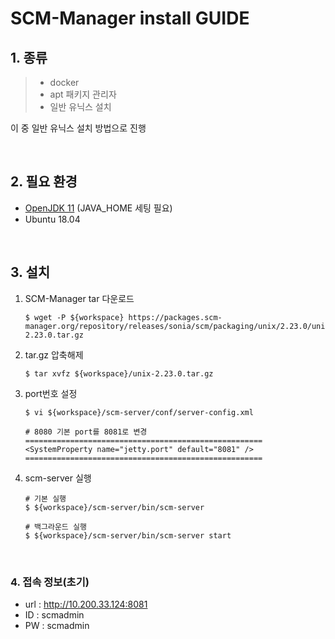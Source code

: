 # SCM-Manager install GUIDE

## 1. 종류
> - docker
> - apt 패키지 관리자
> - 일반 유닉스 설치

이 중 일반 유닉스 설치 방법으로 진행

<br />

## 2. 필요 환경
- [OpenJDK 11](kevin-open-jdk-install-guide.md) (JAVA_HOME 세팅 필요)
- Ubuntu 18.04

<br />

## 3. 설치
1. SCM-Manager tar 다운로드
    ```shell
    $ wget -P ${workspace} https://packages.scm-manager.org/repository/releases/sonia/scm/packaging/unix/2.23.0/unix-2.23.0.tar.gz
    ```
2. tar.gz 압축해제
    ```shell
    $ tar xvfz ${workspace}/unix-2.23.0.tar.gz
    ```
3. port번호 설정
    ```shell
    $ vi ${workspace}/scm-server/conf/server-config.xml
    
    # 8080 기본 port를 8081로 변경
    =====================================================
    <SystemProperty name="jetty.port" default="8081" />
    =====================================================
    ```
4. scm-server 실행
    ```shell
    # 기본 실행
    $ ${workspace}/scm-server/bin/scm-server
    
    # 백그라운드 실행
    $ ${workspace}/scm-server/bin/scm-server start
    ```

<br />

### 4. 접속 정보(초기)
- url : http://10.200.33.124:8081
- ID : scmadmin
- PW : scmadmin
